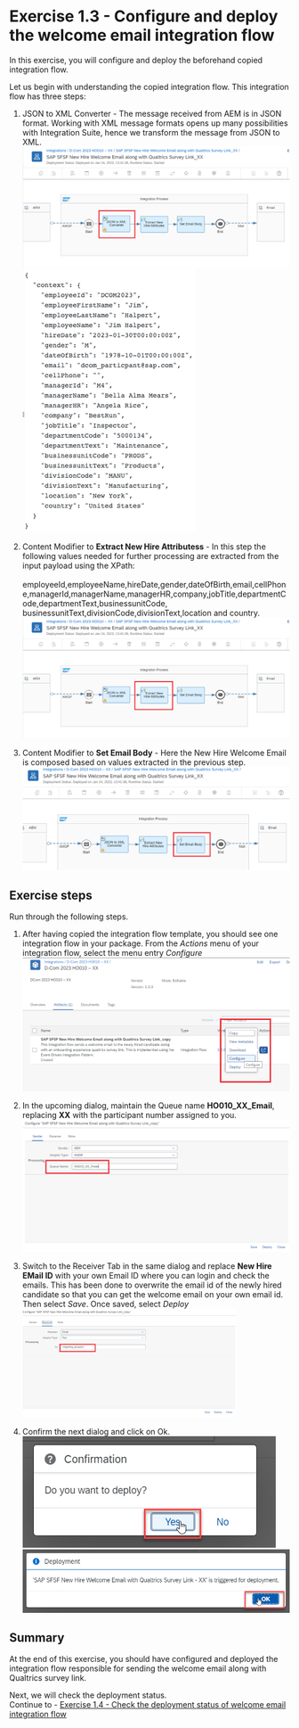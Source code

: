 # Exercise 1.3 - Configure and deploy the welcome email integration flow

In this exercise, you will configure and deploy the beforehand copied integration flow.

Let us begin with understanding the copied integration flow. This integration flow has three steps:
1. JSON to XML Converter - The message received from AEM is in JSON format. Working with XML message formats opens up many possibilities with Integration Suite, hence we transform the message from JSON to XML.
<br>![Script collection](/exercises/ex1/images/01-0018-step1.png)
<br>![Script collection](/exercises/ex1/images/01-0018-payload2.png) 

2. Content Modifier to **Extract New Hire Attributess** - In this step the following values needed for further processing are extracted from the input payload using the XPath: 
<br><br>employeeId,employeeName,hireDate,gender,dateOfBirth,email,cellPhone,managerId,managerName,managerHR,company,jobTitle,departmentCode,departmentText,businessunitCode, businessunitText,divisionCode,divisionText,location and country.
<br>![Script collection](/exercises/ex1/images/01-0018-step2.png)

3. Content Modifier to **Set Email Body** - Here the New Hire Welcome Email is composed based on values extracted in the previous step.
<br>![Script collection](/exercises/ex1/images/01-0018-step3.png)

## Exercise steps

Run through the following steps.
1. After having copied the integration flow template, you should see one integration flow in your package. From the *Actions* menu of your integration flow, select the menu entry *Configure*
<br>![Script collection](/exercises/ex1/images/01-0010.png)

2. In the upcoming dialog, maintain the Queue name **HO010_XX_Email**, replacing **XX** with the participant number assigned to you.
<br>![Script collection](/exercises/ex1/images/01-0011.png)
    
3. Switch to the Receiver Tab in the same dialog and replace **New Hire EMail ID** with your own Email ID where you can login and check the emails. This has been done to overwrite the email id of the newly hired candidate so that you can get the welcome email on your own email id. 
<br>Then select *Save*. Once saved, select *Deploy*
<br><img src="/exercises/ex1/images/01-0012.png" width=80%>
    
4. Confirm the next dialog and click on Ok.
<br>![Script collection](/exercises/ex1/images/01-0013.png)
<br>![Script collection](/exercises/ex1/images/01-0014.png)

## Summary

At the end of this exercise, you should have configured and deployed the integration flow responsible for sending the welcome email along with Qualtrics survey link. 

Next, we will check the deployment status. 
<br>Continue to - [Exercise 1.4 - Check the deployment status of welcome email integration flow](/exercises/ex1/ex14)
